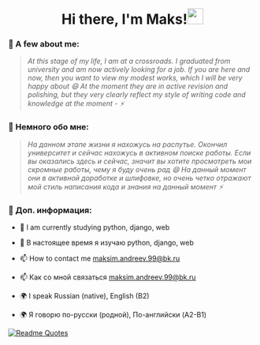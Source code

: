 ### <h1 align="center">Hi there, I'm Maks!<img src="https://github.com/blackcater/blackcater/raw/main/images/Hi.gif" height="32"/></h1>

### 💬 A few about me:
  
> _At this stage of my life, I am at a crossroads. I graduated from university and am now actively looking for a job. If you are here and now, then you want to view my modest works, which I will be very happy about 😄 At the moment they are in active revision and polishing, but they very clearly reflect my style of writing code and knowledge at the moment - ⚡_

### 💬 Немного обо мне: 
  
> _На данном этапе жизни я нахожусь на распутье. Окончил университет и сейчас нахожусь в активном поиске работы. Если вы оказались здесь и сейчас, значит вы хотите просмотреть мои скромные работы, чему я буду очень рад  😄 На данный момент они в активной доработке и шлифовке, но очень четко отражают мой стиль написания кода и знания на данный момент ⚡_
  
### 💬 Доп. информация:
  
  * 🔭 I am currently studying python, django, web<br>
  * 🔭 В настоящее время я изучаю python, django, web
 
  * 📫 How to contact me maksim.andreev.99@bk.ru<br>
  * 📫 Как со мной связаться maksim.andreev.99@bk.ru

  * 🌍 I speak Russian (native), English (B2)<br>
  * 🌍 Я говорю по-русски (родной), По-английски (A2-B1)


[![Readme Quotes](https://quotes-github-readme.vercel.app/api?type=horizontal&theme=dark)](https://github.com/piyushsuthar/github-readme-quotes)
<!--
**LiJaks/lijaks** is a ✨ _special_ ✨ repository because its `README.md` (this file) appears on your GitHub profile.

Here are some ideas to get you started:

- 🔭 I’m currently working on ...
- 🌱 I’m currently learning ...
- 👯 I’m looking to collaborate on ...
- 🤔 I’m looking for help with ...
- 💬 Ask me about ...
- 📫 How to reach me: ...
- 😄 Pronouns: ...
- ⚡ Fun fact: ...
-->

